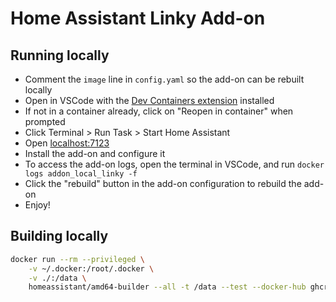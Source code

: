 # Home Assistant Linky Add-on

## Running locally

- Comment the `image` line in `config.yaml` so the add-on can be rebuilt locally
- Open in VSCode with the [Dev Containers extension](https://marketplace.visualstudio.com/items?itemName=ms-vscode-remote.remote-containers) installed
- If not in a container already, click on "Reopen in container" when prompted
- Click Terminal > Run Task > Start Home Assistant
- Open [localhost:7123](http://localhost:7123)
- Install the add-on and configure it
- To access the add-on logs, open the terminal in VSCode, and run `docker logs addon_local_linky -f`
- Click the "rebuild" button in the add-on configuration to rebuild the add-on
- Enjoy!

## Building locally

```bash
docker run --rm --privileged \
	-v ~/.docker:/root/.docker \
	-v ./:/data \
	homeassistant/amd64-builder --all -t /data --test --docker-hub ghcr.io/bokub
```
